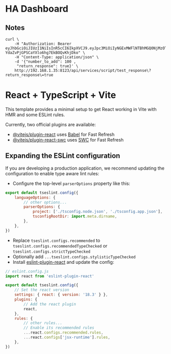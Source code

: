 # HA Dashboard

## Notes

```shell
curl \
    -H "Authorization: Bearer eyJhbGciOiJIUzI1NiIsInR5cCI6IkpXVCJ9.eyJpc3MiOiIyNGExMWFlNTBhMGQ0NjMzOTE2NGE2YTlmNWIxNDYzOCIsImlhdCI6MTczOTY3NzU1MCwiZXhwIjoyMDU1MDM3NTUwfQ.ciTgdkVd77-YdaZvPjGPSCaYXlo6hg7EkBOQvKhjDko" \
    -H "Content-Type: application/json" \
    -d '{"number_to_add": 100 ,
     "return_response": true}' \
    http://192.168.1.35:8123/api/services/script/test_response\?return_response\=true
```

# React + TypeScript + Vite

This template provides a minimal setup to get React working in Vite with HMR and some ESLint rules.

Currently, two official plugins are available:

- [@vitejs/plugin-react](https://github.com/vitejs/vite-plugin-react/blob/main/packages/plugin-react/README.md) uses
  [Babel](https://babeljs.io/) for Fast Refresh
- [@vitejs/plugin-react-swc](https://github.com/vitejs/vite-plugin-react-swc) uses [SWC](https://swc.rs/) for Fast
  Refresh

## Expanding the ESLint configuration

If you are developing a production application, we recommend updating the configuration to enable type aware lint rules:

- Configure the top-level `parserOptions` property like this:

```js
export default tseslint.config({
    languageOptions: {
        // other options...
        parserOptions: {
            project: ['./tsconfig.node.json', './tsconfig.app.json'],
            tsconfigRootDir: import.meta.dirname,
        },
    },
})
```

- Replace `tseslint.configs.recommended` to `tseslint.configs.recommendedTypeChecked` or
  `tseslint.configs.strictTypeChecked`
- Optionally add `...tseslint.configs.stylisticTypeChecked`
- Install [eslint-plugin-react](https://github.com/jsx-eslint/eslint-plugin-react) and update the config:

```js
// eslint.config.js
import react from 'eslint-plugin-react'

export default tseslint.config({
    // Set the react version
    settings: { react: { version: '18.3' } },
    plugins: {
        // Add the react plugin
        react,
    },
    rules: {
        // other rules...
        // Enable its recommended rules
        ...react.configs.recommended.rules,
        ...react.configs['jsx-runtime'].rules,
    },
})
```

